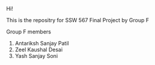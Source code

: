 Hi!

This is the repositry for SSW 567 Final Project by Group F

Group F members
1) Antariksh Sanjay Patil
2) Zeel Kaushal Desai
3) Yash Sanjay Soni
